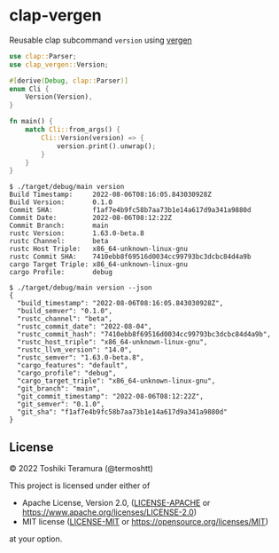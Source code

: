clap-vergen
============

Reusable clap subcommand `version` using [vergen](https://crates.io/crates/vergen)

```rust
use clap::Parser;
use clap_vergen::Version;

#[derive(Debug, clap::Parser)]
enum Cli {
    Version(Version),
}

fn main() {
    match Cli::from_args() {
        Cli::Version(version) => {
            version.print().unwrap();
        }
    }
}
```

```
$ ./target/debug/main version
Build Timestamp:     2022-08-06T08:16:05.843030928Z
Build Version:       0.1.0
Commit SHA:          f1af7e4b9fc58b7aa73b1e14a617d9a341a9880d
Commit Date:         2022-08-06T08:12:22Z
Commit Branch:       main
rustc Version:       1.63.0-beta.8
rustc Channel:       beta
rustc Host Triple:   x86_64-unknown-linux-gnu
rustc Commit SHA:    7410ebb8f69516d0034cc99793bc3dcbc84d4a9b
cargo Target Triple: x86_64-unknown-linux-gnu
cargo Profile:       debug
```

```
$ ./target/debug/main version --json
{
  "build_timestamp": "2022-08-06T08:16:05.843030928Z",
  "build_semver": "0.1.0",
  "rustc_channel": "beta",
  "rustc_commit_date": "2022-08-04",
  "rustc_commit_hash": "7410ebb8f69516d0034cc99793bc3dcbc84d4a9b",
  "rustc_host_triple": "x86_64-unknown-linux-gnu",
  "rustc_llvm_version": "14.0",
  "rustc_semver": "1.63.0-beta.8",
  "cargo_features": "default",
  "cargo_profile": "debug",
  "cargo_target_triple": "x86_64-unknown-linux-gnu",
  "git_branch": "main",
  "git_commit_timestamp": "2022-08-06T08:12:22Z",
  "git_semver": "0.1.0",
  "git_sha": "f1af7e4b9fc58b7aa73b1e14a617d9a341a9880d"
}
```

License
--------

© 2022 Toshiki Teramura (@termoshtt)

This project is licensed under either of

- Apache License, Version 2.0, ([LICENSE-APACHE](LICENSE-APACHE) or https://www.apache.org/licenses/LICENSE-2.0)
- MIT license ([LICENSE-MIT](LICENSE-MIT) or https://opensource.org/licenses/MIT)

at your option.
